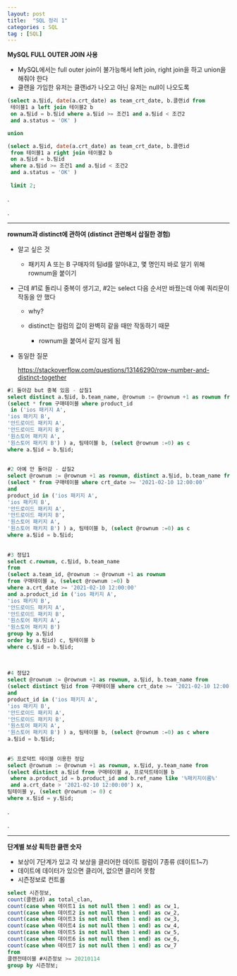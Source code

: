 ```yaml
---
layout: post
title:  "SQL 정리 1"
categories : SQL
tag : [SQL]
---
```




**MySQL FULL OUTER JOIN 사용**

- MySQL에서는 full outer join이 불가능해서 left join, right join을 하고 union을 해줘야 한다
- 클랜을 가입한 유저는 클랜id가 나오고 아닌 유저는 null이 나오도록

```sql
(select a.팀id, date(a.crt_date) as team_crt_date, b.클랜id from 
 테이블1 a left join 테이블2 b  
 on a.팀id = b.팀id where a.팀id >= 조건1 and a.팀id < 조건2 
 and a.status = 'OK' )

union

(select a.팀id, date(a.crt_date) as team_crt_date, b.클랜id 
 from 테이블1 a right join 테이블2 b  
 on a.팀id = b.팀id 
 where a.팀id >= 조건1 and a.팀id < 조건2 
 and a.status = 'OK' ) 
 
 limit 2;
```

.

.

---

**rownum과 distinct에 관하여 (distinct 관련해서 삽질한 경험)**

- 알고 싶은 것 
  - 패키지 A 또는 B 구매자의 팀id를 알아내고, 몇 명인지 바로 알기 위해 rownum을 붙이기 



- 근데 #1로 돌리니 중복이 생기고, #2는 select 다음 순서만 바꿨는데 아예 쿼리문이 작동을 안 했다

  - why?

  - distinct는 컬럼의 값이 완벽히 같을 때만 작동하기 때문
    - rownum을 붙여서 같지 않게 됨



- 동일한 질문 

  https://stackoverflow.com/questions/13146290/row-number-and-distinct-together

  

```sql
#1 돌아감 but 중복 있음 - 삽질1
select distinct a.팀id, b.team_name, @rownum := @rownum +1 as rownum from
(select * from 구매테이블 where product_id 
 in ('ios 패키지 A',
'ios 패키지 B',
'안드로이드 패키지 A',
'안드로이드 패키지 B',
'원스토어 패키지 A',
'원스토어 패키지 B') ) a, 팀테이블 b, (select @rownum :=0) as c 
where a.팀id = b.팀id;
 
 
#2 아예 안 돌아감 - 삽질2
select @rownum := @rownum +1 as rownum, distinct a.팀id, b.team_name from
(select * from 구매테이블 where crt_date >= '2021-02-10 12:00:00'
and
product_id in ('ios 패키지 A',
'ios 패키지 B',
'안드로이드 패키지 A',
'안드로이드 패키지 B',
'원스토어 패키지 A',
'원스토어 패키지 B') ) a, 팀테이블 b, (select @rownum :=0) as c 
where a.팀id = b.팀id;
 
 
#3 정답1
select c.rownum, c.팀id, b.team_name
from
(select a.team_id, @rownum := @rownum +1 as rownum
from 구매테이블 a, (select @rownum :=0) b
where a.crt_date >= '2021-02-10 12:00:00'
and a.product_id in ('ios 패키지 A',
'ios 패키지 B',
'안드로이드 패키지 A',
'안드로이드 패키지 B',
'원스토어 패키지 A',
'원스토어 패키지 B')
group by a.팀id
order by a.팀id) c, 팀테이블 b
where c.팀id = b.팀id;
 
 
 
#4 정답2
select @rownum := @rownum +1 as rownum, a.팀id, b.team_name from
(select distinct 팀id from 구매테이블 where crt_date >= '2021-02-10 12:00:00'
and
product_id in ('ios 패키지 A',
'ios 패키지 B',
'안드로이드 패키지 A',
'안드로이드 패키지 B',
'원스토어 패키지 A',
'원스토어 패키지 B') ) a, 팀테이블 b, (select @rownum :=0) as c where
a.팀id = b.팀id;
 
 
#5 프로덕트 테이블 이용한 정답
select @rownum := @rownum +1 as rownum, x.팀id, y.team_name from
(select distinct a.팀id from 구매테이블 a, 프로덕트테이블 b 
 where a.product_id = b.product_id and b.ref_name like '%패키지이름%' 
 and a.crt_date > '2021-02-10 12:00:00') x,
팀테이블 y, (select @rownum := 0) c
where x.팀id = y.팀id;
```

.

.

---

**단계별 보상 획득한 클랜 숫자**

- 보상이 7단계가 있고 각 보상을 클리어한 데이트 컬럼이 7종류 (데이트1~7)
- 데이트에 데이터가 있으면 클리어, 없으면 클리어 못함
- 시즌정보로 컨트롤

```sql
select 시즌정보,
count(클랜id) as total_clan,
count(case when 데이트1 is not null then 1 end) as cw_1,
count(case when 데이트2 is not null then 1 end) as cw_2,
count(case when 데이트3 is not null then 1 end) as cw_3,
count(case when 데이트4 is not null then 1 end) as cw_4,
count(case when 데이트5 is not null then 1 end) as cw_5,
count(case when 데이트6 is not null then 1 end) as cw_6,
count(case when 데이트7 is not null then 1 end) as cw_7
from
클랜전테이블 #시즌정보 >= 20210114
group by 시즌정보;
```







